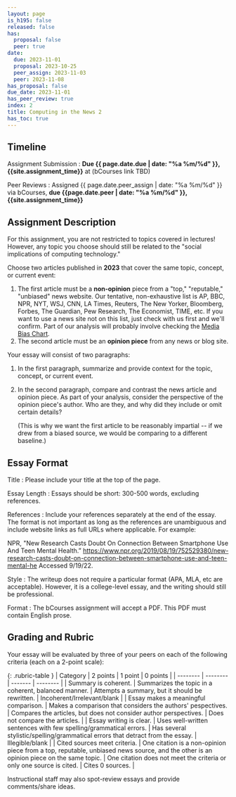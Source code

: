 ```yaml
---
layout: page
is_h195: false
released: false
has:
  proposal: false
  peer: true
date:
  due: 2023-11-01
  proposal: 2023-10-25
  peer_assign: 2023-11-03
  peer: 2023-11-08
has_proposal: false
due_date: 2023-11-01
has_peer_review: true
index: 2
title: Computing in the News 2
has_toc: true
---
```


## Timeline

Assignment Submission
: **Due {{ page.date.due | date: "%a %m/%d" }}, {{site.assignment_time}}** at (bCourses link TBD)

Peer Reviews
: Assigned {{ page.date.peer_assign | date: "%a %m/%d" }} via bCourses, **due {{page.date.peer | date: "%a %m/%d" }}, {{site.assignment_time}}**

## Assignment Description

For this assignment, you are not restricted to topics covered in lectures!
However, any topic you choose should still be related to the "social
implications of computing technology."

Choose two articles published in <b>2023</b> that cover the same topic, concept, or
current event:

1. The first article must be a <b>non-opinion</b> piece from a "top,"
   "reputable," "unbiased" news website. Our tentative, non-exhaustive list is
   AP, BBC, NPR, NYT, WSJ,  CNN, LA Times, Reuters, The New Yorker, Bloomberg,
   Forbes, The Guardian, Pew Research, The Economist, TIME, etc. If you want to
   use a news site not on this list, just check with us first and we'll confirm.
   Part of our analysis will probably involve checking the
   [Media Bias Chart](https://adfontesmedia.com).
2. The second article must be an <b>opinion piece</b> from any news or blog site.

Your essay will consist of two paragraphs:

1. In the first paragraph, summarize and provide context for the topic, concept,
   or current event.
2. In the second paragraph, compare and contrast the news article and opinion
   piece. As part of your analysis, consider the perspective of the opinion
   piece's author. Who are they, and why did they include or omit certain
   details?

   (This is why we want the first article to be reasonably impartial --
   if we drew from a biased source, we would be comparing to a different
   baseline.)

## Essay Format

Title
: Please include your title at the top of the page.

Essay Length
: Essays should be short: 300-500 words, excluding references.

References
: Include your references separately at the end of the essay. The format is not
  important as long as the references are unambiguous and include website links
  as full URLs where applicable. For example:

  NPR, "New Research Casts Doubt On Connection Between Smartphone Use And Teen
  Mental Health.” <https://www.npr.org/2019/08/19/752529380/new-research-casts-doubt-on-connection-between-smartphone-use-and-teen-mental-he>
  Accessed 9/19/22.

Style
: The writeup does not require a particular format (APA, MLA, etc are
  acceptable). However, it is a college-level essay, and the writing should
  still be professional.

Format
: The bCourses assignment will accept a PDF. This PDF must contain English
  prose.

## Grading and Rubric

Your essay will be evaluated by three of your peers on each of the following
criteria (each on a 2-point scale):

{: .rubric-table }
| Category | 2 points | 1 point | 0 points |
| -------- | -------- | ------- | -------- |
| Summary is coherent. | Summarizes the topic in a coherent, balanced manner. | Attempts a summary, but it should be rewritten. | Incoherent/Irrelevant/blank |
| Essay makes a meaningful comparison. | Makes a comparison that considers the authors' pespectives. | Compares the articles, but does not consider author perspectives. | Does not compare the articles. |
| Essay writing is clear. | Uses well-written sentences with few spelling/grammatical errors. | Has several stylistic/spelling/grammatical errors that detract from the essay. | Illegible/blank |
| Cited sources meet criteria. | One citation is a non-opinion piece from a top, reputable, unbiased news source, and the other is an opinion piece on the same topic. | One citation does not meet the criteria or only one source is cited. | Cites 0 sources. |

Instructional staff may also spot-review essays and provide comments/share ideas.

